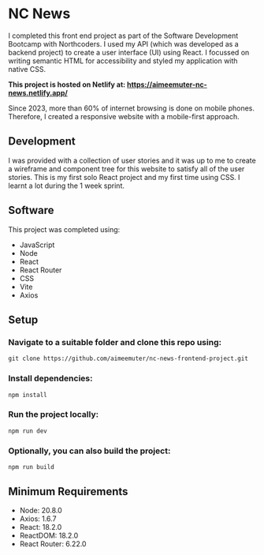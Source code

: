 # NC News
I completed this front end project as part of the Software Development Bootcamp with Northcoders. I used my API (which was developed as a backend project) to create a user interface (UI) using React. I focussed on writing semantic HTML for accessibility and styled my application with native CSS.

**This project is hosted on Netlify at: https://aimeemuter-nc-news.netlify.app/**

Since 2023, more than 60% of internet browsing is done on mobile phones. Therefore, I created a responsive website with a mobile-first approach.

## Development
I was provided with a collection of user stories and it was up to me to create a wireframe and component tree for this website to satisfy all of the user stories. This is my first solo React project and my first time using CSS. I learnt a lot during the 1 week sprint.

## Software
This project was completed using:
- JavaScript
- Node
- React
- React Router
- CSS
- Vite
- Axios

## Setup

### Navigate to a suitable folder and clone this repo using:
`git clone https://github.com/aimeemuter/nc-news-frontend-project.git`

### Install dependencies:
`npm install`

### Run the project locally:
`npm run dev`

### Optionally, you can also build the project:
`npm run build`

## Minimum Requirements
- Node: 20.8.0
- Axios: 1.6.7
- React: 18.2.0
- ReactDOM: 18.2.0
- React Router: 6.22.0

